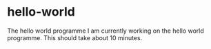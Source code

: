 # hello-world
The hello world programme
I am currently working on the hello world programme.
This should take about 10 minutes.
